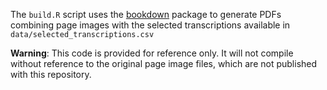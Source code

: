 The `build.R` script uses the [bookdown](https://cran.r-project.org/package=bookdown) package to generate PDFs combining page images with the selected transcriptions available in `data/selected_transcriptions.csv`

**Warning**: This code is provided for reference only. It will not compile without reference to the original page image files, which are not published with this repository.
